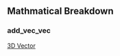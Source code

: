 ## Mathmatical Breakdown
### add_vec_vec

[3D Vector](https://latex.codecogs.com/png.latex?\mathbf{v}=\begin{bmatrix}x\\y\\z\end{bmatrix})
